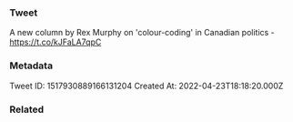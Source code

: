 ### Tweet
A new column by Rex Murphy on 'colour-coding' in Canadian politics -  https://t.co/kJFaLA7qpC

### Metadata
Tweet ID: 1517930889166131204
Created At: 2022-04-23T18:18:20.000Z

### Related

